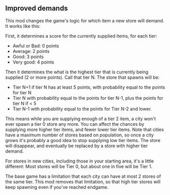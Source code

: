 ﻿## Improved demands
This mod changes the game's logic for which item a new store will demand. It works like this:

First, it determines a score for the currently supplied items, for each tier:
* Awful or Bad: 0 points
* Average: 2 points
* Good: 3 points
* Very good: 4 points

Then it determines the what is the highest tier that is currently being supplied (2 or more points). Call that tier N.
The store that spawns will be:
* Tier N+1 if tier N has at least 5 points, with probability equal to the points for tier N
* Tier N with probability equal to the points for tier N-1, plus the points for tier N if < 5
* Tier N-1 with probability equal to the points for Tier N-2 and lower.

This means while you are supplying enough of a tier 2 item, a city won't ever spawn a tier 0 store any more.
You can affect the chances by supplying more higher tier items, and fewer lower tier items.
Note that cities have a maximum number of stores based on population, 
so once a city grows it's probably a good idea to stop supplying low tier items. The store will disappear,
and eventually be replaced by a store with higher tier demand.

For stores in new cities, including those in your starting area, it's a little different:
Most stores will be Tier 0, but about one in five will be Tier 1.

The base game has a limitation that each city can have at most 2 stores of the same tier. This mod removes
that limitation, so that high tier stores will keep spawning even if you've reached endgame.
